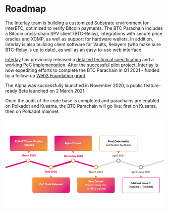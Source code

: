 # Roadmap

The Interlay team is building a customized Substrate environment for interBTC, optimized to verify Bitcoin payments. The BTC Parachain includes a Bitcoin cross-chain SPV client (BTC-Relay), integrations with secure price oracles and XCMP, as well as support for hardware wallets. In addition, Interlay is also building client software for Vaults, Relayers (who make sure BTC-Relay is up to date), as well as an easy-to-use web interface.

[Interlay](https://interlay.io/) has previously released a [detailed technical specification](https://interlay.gitlab.io/interbtc-spec/) and a [working PoC implementation](https://github.com/interlay/BTC-Parachain). After the successful pilot project, Interlay is now expediting efforts to complete the BTC Parachain in Q1 2021 - funded by a follow-up [Web3 Foundation grant](https://web3.foundation/grants/).

The Alpha was successfully launched in November 2020, a public feature-ready Beta launched on 2 March 2021.

Once the audit of the code base is completed and parachains are enabled on Polkadot and Kusama, the BTC Parachain will go live: first on Kusama, then on Polkadot mainnet.

![interBTC Roadmap](../_assets/img/interBTC_roadmap.png)
